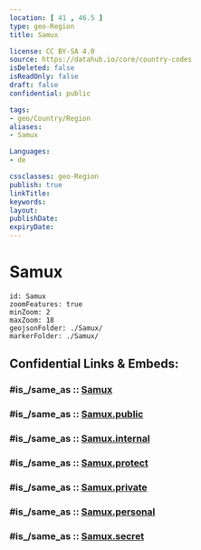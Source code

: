 ```yaml
---
location: [ 41 , 46.5 ] 
type: geo-Region
title: Samux

license: CC BY-SA 4.0
source: https://datahub.io/core/country-codes
isDeleted: false
isReadOnly: false
draft: false
confidential: public

tags:
- geo/Country/Region
aliases:
- Samux

Languages:
- de

cssclasses: geo-Region
publish: true
linkTitle: 
keywords: 
layout: 
publishDate: 
expiryDate: 
---
```


# Samux

```leaflet
id: Samux
zoomFeatures: true 
minZoom: 2 
maxZoom: 18
geojsonFolder: ./Samux/
markerFolder: ./Samux/
```


## Confidential Links & Embeds: 

### #is_/same_as :: [Samux](/_Standards/Earth/Continent/Asia/Asia~North~West/Azerbaijan/Regions~Azerbaijan/Ganja-Qazakh/counties~Ganja-Qazakh/Samux.md) 

### #is_/same_as :: [Samux.public](/_public/Earth/Continent/Asia/Asia~North~West/Azerbaijan/Regions~Azerbaijan/Ganja-Qazakh/counties~Ganja-Qazakh/Samux.public.md) 

### #is_/same_as :: [Samux.internal](/_internal/Earth/Continent/Asia/Asia~North~West/Azerbaijan/Regions~Azerbaijan/Ganja-Qazakh/counties~Ganja-Qazakh/Samux.internal.md) 

### #is_/same_as :: [Samux.protect](/_protect/Earth/Continent/Asia/Asia~North~West/Azerbaijan/Regions~Azerbaijan/Ganja-Qazakh/counties~Ganja-Qazakh/Samux.protect.md) 

### #is_/same_as :: [Samux.private](/_private/Earth/Continent/Asia/Asia~North~West/Azerbaijan/Regions~Azerbaijan/Ganja-Qazakh/counties~Ganja-Qazakh/Samux.private.md) 

### #is_/same_as :: [Samux.personal](/_personal/Earth/Continent/Asia/Asia~North~West/Azerbaijan/Regions~Azerbaijan/Ganja-Qazakh/counties~Ganja-Qazakh/Samux.personal.md) 

### #is_/same_as :: [Samux.secret](/_secret/Earth/Continent/Asia/Asia~North~West/Azerbaijan/Regions~Azerbaijan/Ganja-Qazakh/counties~Ganja-Qazakh/Samux.secret.md)

